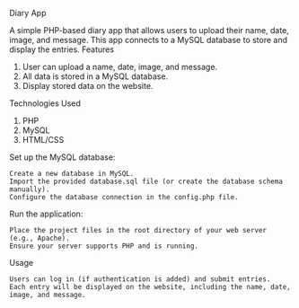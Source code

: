 Diary App

A simple PHP-based diary app that allows users to upload their name, date, image, and message. This app connects to a MySQL database to store and display the entries.
Features

  1. User can upload a name, date, image, and message.
  2. All data is stored in a MySQL database.
  3. Display stored data on the website.

Technologies Used

  1. PHP
  2. MySQL
  3. HTML/CSS

Set up the MySQL database:

    Create a new database in MySQL.
    Import the provided database.sql file (or create the database schema manually).
    Configure the database connection in the config.php file.

Run the application:

    Place the project files in the root directory of your web server (e.g., Apache).
    Ensure your server supports PHP and is running.

Usage

    Users can log in (if authentication is added) and submit entries.
    Each entry will be displayed on the website, including the name, date, image, and message.

